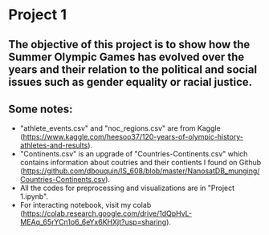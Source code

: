 # Project 1
## The objective of this project is to show how the Summer Olympic Games has evolved over the years and their relation to the political and social issues such as gender equality or racial justice.
## Some notes:
- "athlete_events.csv" and "noc_regions.csv" are from Kaggle (https://www.kaggle.com/heesoo37/120-years-of-olympic-history-athletes-and-results).
- "Continents.csv" is an upgrade of "Countries-Continents.csv" which contains information about coutries and their contients I found on Github (https://github.com/dbouquin/IS_608/blob/master/NanosatDB_munging/Countries-Continents.csv).
- All the codes for preprocessing and visualizations are in "Project 1.ipynb".
- For interacting notebook, visit my colab (https://colab.research.google.com/drive/1dQpHvL-MEAq_65rYCn1o6_6eYx6KHXjt?usp=sharing).
